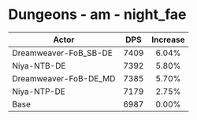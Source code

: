 # Dungeons - am - night_fae
| Actor | DPS | Increase |
|---|:---:|:---:|
|Dreamweaver-FoB_SB-DE|7409|6.04%|
|Niya-NTB-DE|7392|5.80%|
|Dreamweaver-FoB-DE_MD|7385|5.70%|
|Niya-NTP-DE|7179|2.75%|
|Base|6987|0.00%|
